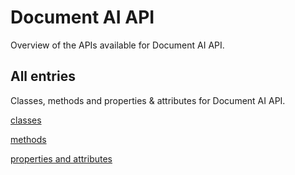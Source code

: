[
This is a templated file. Adding content to this file may result in it being
reverted. Instead, if you want to place additional content, create an
"overview_content.md" file in `docs/` directory. The Sphinx tool will
pick up on the content and merge the content.
]: #

# Document AI API

Overview of the APIs available for Document AI API.

## All entries

Classes, methods and properties & attributes for
Document AI API.

[classes](https://cloud.google.com/python/docs/reference/documentai/latest/summary_class.html)

[methods](https://cloud.google.com/python/docs/reference/documentai/latest/summary_method.html)

[properties and
attributes](https://cloud.google.com/python/docs/reference/documentai/latest/summary_property.html)
